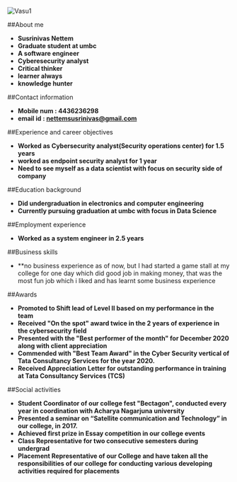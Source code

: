 ![Vasu1](https://user-images.githubusercontent.com/79036336/188333365-cf029777-7d34-4c47-b041-96466cae2953.jpeg)


##About me
* **Susrinivas Nettem**
* **Graduate student at umbc**
* **A software engineer**
* **Cyberesecurity analyst**
* **Critical thinker**
* **learner always**
* **knowledge hunter**

##Contact information
* **Mobile num : 4436236298**
* **email id : nettemsusrinivas@gmail.com**

##Experience and career objectives
* **Worked as Cybersecurity analyst(Security operations center) for 1.5 years**
* **worked as endpoint security analyst for 1 year**
* **Need to see myself as a data scientist with focus on security side of company**

##Education background
* **Did undergraduation in electronics and computer engineering**
* **Currently pursuing graduation at umbc with focus in Data Science**

##Employment experience
* **Worked as a system engineer in 2.5 years**

##Business skills
* **no business experience as of now, but I had started a game stall at my college for one day which did good job in making money, that was the most fun job which i liked and has learnt some business experience

##Awards
* **Promoted to Shift lead of Level II based on my performance in the team**
* **Received "On the spot" award twice in the 2 years of experience in the cybersecurity field**
* **Presented with the "Best performer of the month" for December 2020 along with client
appreciation**
* **Commended with "Best Team Award" in the Cyber Security vertical of Tata Consultancy Services
for the year 2020.**
* **Received Appreciation Letter for outstanding performance in training at Tata Consultancy
Services (TCS)**

##Social activities
* **Student Coordinator of our college fest "Bectagon", conducted every year in coordination with
Acharya Nagarjuna university**
* **Presented a seminar on “Satellite communication and Technology” in our college, in 2017.**
* **Achieved first prize in Essay competition in our college events**
* **Class Representative for two consecutive semesters during undergrad**
* **Placement Representative of our College and have taken all the responsibilities of our college for
conducting various developing activities required for placements**


